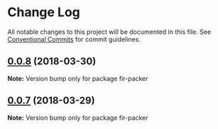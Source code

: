 # Change Log

All notable changes to this project will be documented in this file.
See [Conventional Commits](https://conventionalcommits.org) for commit guidelines.

<a name="0.0.8"></a>
## [0.0.8](https://github.com/fjc0k/fir-ui/compare/fir-packer@0.0.7...fir-packer@0.0.8) (2018-03-30)




**Note:** Version bump only for package fir-packer

<a name="0.0.7"></a>
## [0.0.7](https://github.com/fjc0k/fir-ui/compare/fir-packer@0.0.6...fir-packer@0.0.7) (2018-03-29)




**Note:** Version bump only for package fir-packer
